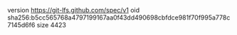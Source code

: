 version https://git-lfs.github.com/spec/v1
oid sha256:b5cc565768a4797199167aa0f43dd490698cbfdce981f70f995a778c7145d6f6
size 4423
